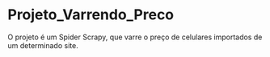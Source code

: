 # Projeto_Varrendo_Preco
O projeto é um Spider Scrapy, que varre o preço de celulares importados de um determinado site.
